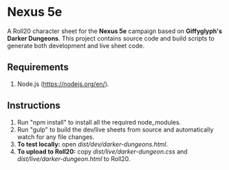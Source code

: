 # Nexus 5e

A Roll20 character sheet for the **Nexus 5e** campaign based on **Giffyglyph's Darker Dungeons**. This project contains source code and build scripts to generate both development and live sheet code.

## Requirements

1. Node.js (https://nodejs.org/en/).

## Instructions

1. Run "npm install" to install all the required node_modules.
2. Run "gulp" to build the dev/live sheets from source and automatically watch for any file changes.
3. **To test locally:** open _dist/dev/darker-dungeons.html_.
4. **To upload to Roll20:** copy _dist/live/darker-dungeon.css_ and _dist/live/darker-dungeon.html_ to Roll20.
